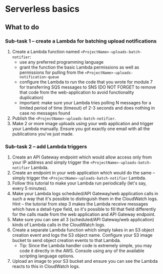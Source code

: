# Serverless basics

## What to do
### Sub-task 1 – create a Lambda for batching upload notifications
1. Create a Lambda function named `<ProjectName>-uploads-batch-notifier`:
    * use any preferred programming language
    * grant the function the basic Lambda permissions as well as permissions for pulling from the `<ProjectName>-uploads-notification-queue`
    * configure the Lambda to run the code that you wrote for module 7 for transferring SQS messages to SNS (DO NOT FORGET to remove that code from the web-application to avoid functionality duplication)
    * important: make sure your Lambda tries polling N messages for a limited period of time (timeout) of 2-3 seconds and does nothing in case no messages found
2. Publish the `<ProjectName>-uploads-batch-notifier`.
3. Make 2 or more image uploads using your web application and trigger your Lambda manually. Ensure you got exactly one email with all the publications you've just made.

### Sub-task 2 – add Lambda triggers
1. Create an API Gateway endpoint which would allow access only from your IP address and simply trigger the `<ProjectName>-uploads-batch-notifier` Lambda.
2. Create an endpoint in your web application which would do the same – simply trigger the `<ProjectName>-uploads-batch-notifier` Lambda.
3. Follow this tutorial to make your Lambda run periodically (let's say, every 5 minutes).
4. Make your Lambda logs scheduled/API Gateway/web application calls in such a way that it's possible to distinguish them in the CloudWatch logs. Hint – the tutorial from step 3 makes the Lambda receive messages which have a detail-type field, so it's possible to fill that field differently for the calls made from the web application and API Gateway endpoint.
5. Make sure you can see all 3 (scheduled/API Gateway/web application) kinds of Lambda calls in the CloudWatch logs.
6. Create a separate Lambda function which simply takes in an S3 object creation event and logs the S3 object name. Configure your S3 image bucket to send object creation events to that Lambda.
    * Tip: Since the Lambda handler code is extremely simple, you may code it directly in the AWS. Console using any of the available scripting language options.
7. Upload an image to your S3 bucket and ensure you can see the Lambda reacts to this in CloudWatch logs.
